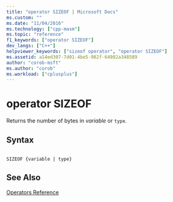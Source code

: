 ```yaml
---
title: "operator SIZEOF | Microsoft Docs"
ms.custom: ""
ms.date: "11/04/2016"
ms.technology: ["cpp-masm"]
ms.topic: "reference"
f1_keywords: ["operator SIZEOF"]
dev_langs: ["C++"]
helpviewer_keywords: ["sizeof operator", "operator SIZEOF"]
ms.assetid: a14ed307-7d01-4be5-982f-64982a348589
author: "corob-msft"
ms.author: "corob"
ms.workload: ["cplusplus"]
---
```

# operator SIZEOF
Returns the number of bytes in *variable* or `type`.

## Syntax

```

SIZEOF {variable | type}
```

## See Also
[Operators Reference](../../assembler/masm/operators-reference.md)<br/>